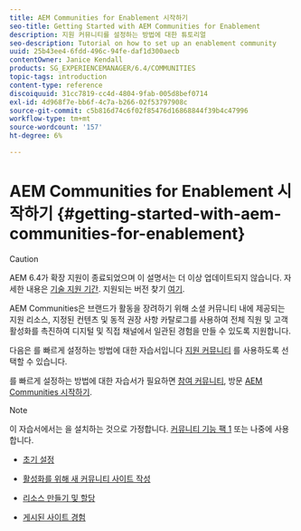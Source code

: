 ```yaml
---
title: AEM Communities for Enablement 시작하기
seo-title: Getting Started with AEM Communities for Enablement
description: 지원 커뮤니티를 설정하는 방법에 대한 튜토리얼
seo-description: Tutorial on how to set up an enablement community
uuid: 25b43ee4-6fdd-496c-94fe-daf1d300aecb
contentOwner: Janice Kendall
products: SG_EXPERIENCEMANAGER/6.4/COMMUNITIES
topic-tags: introduction
content-type: reference
discoiquuid: 31cc7819-cc4d-4804-9fab-005d8bef0714
exl-id: 4d968f7e-bb6f-4c7a-b266-02f53797908c
source-git-commit: c5b816d74c6f02f85476d16868844f39b4c47996
workflow-type: tm+mt
source-wordcount: '157'
ht-degree: 6%

---
```


# AEM Communities for Enablement 시작하기  {#getting-started-with-aem-communities-for-enablement}

>[!CAUTION]
>
>AEM 6.4가 확장 지원이 종료되었으며 이 설명서는 더 이상 업데이트되지 않습니다. 자세한 내용은 [기술 지원 기간](https://helpx.adobe.com/kr/support/programs/eol-matrix.html). 지원되는 버전 찾기 [여기](https://experienceleague.adobe.com/docs/).

AEM Communities은 브랜드가 활동을 장려하기 위해 소셜 커뮤니티 내에 제공되는 지원 리소스, 지정된 컨텐츠 및 동적 권장 사항 카탈로그를 사용하여 전체 직원 및 고객 활성화를 촉진하여 디지털 및 직접 채널에서 일관된 경험을 만들 수 있도록 지원합니다.

다음은 를 빠르게 설정하는 방법에 대한 자습서입니다 [지원 커뮤니티](overview.md#enablement-community) 를 사용하도록 선택할 수 있습니다.

를 빠르게 설정하는 방법에 대한 자습서가 필요하면 [참여 커뮤니티](overview.md#engagement-community), 방문 [AEM Communities 시작하기](getting-started.md).

>[!NOTE]
>
>이 자습서에서는 을 설치하는 것으로 가정합니다. [커뮤니티 기능 팩 1](deploy-communities.md#latestfeaturepack) 또는 나중에 사용합니다.

* [초기 설정](enablement-setup.md)

* [활성화를 위해 새 커뮤니티 사이트 작성](enablement-create-site.md)

* [리소스 만들기 및 할당](resource.md)

* [게시된 사이트 경험](enablement-published-site.md)
